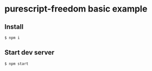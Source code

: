 # purescript-freedom basic example

## Install

```
$ npm i
```

## Start dev server

```
$ npm start
```
